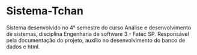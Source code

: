 # Sistema-Tchan
Sistema desenvolvido no 4° semestre do curso Análise e desenvolvimento de sistemas, disciplina Engenharia de software 3 - Fatec SP. Responsável pela documentação do projeto, auxílio no desenvolvimento do banco de dados e html. 
